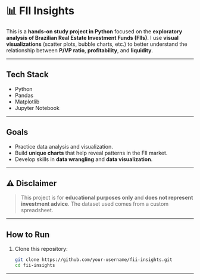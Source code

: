 # 📊 FII Insights 

This is a **hands-on study project in Python** focused on the **exploratory analysis of Brazilian Real Estate Investment Funds (FIIs)**.
I use **visual visualizations** (scatter plots, bubble charts, etc.) to better understand the relationship between **P/VP ratio**, **profitability**, and **liquidity**.

---

## Tech Stack

* Python
* Pandas
* Matplotlib
* Jupyter Notebook

---

## Goals

* Practice data analysis and visualization.
* Build **unique charts** that help reveal patterns in the FII market.
* Develop skills in **data wrangling** and **data visualization**.

---

## ⚠️ Disclaimer

> This project is for **educational purposes only** and **does not represent investment advice**.
> The dataset used comes from a custom spreadsheet.

---

## How to Run

1. Clone this repository:

   ```bash
   git clone https://github.com/your-username/fii-insights.git
   cd fii-insights
   ```

---


